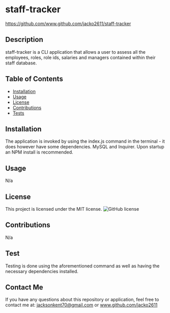 # staff-tracker
https://github.com/www.github.com/jacko2611/staff-tracker
## Description
staff-tracker is a CLI application that allows a user to assess all the employees, roles, role ids, salaries and managers contained within their staff database. 
## Table of Contents
* [Installation](#installation)
* [Usage](#usage)
* [License](#license)
* [Contributions](#contribution)
* [Tests](#testing)
## Installation
The application is invoked by using the index.js command in the terminal - it does however have some dependencies. MySQL and Inquirer. Upon startup an NPM install is recommended.
## Usage
N/a
## License
This project is licensed under the MIT license.
![GitHub license](https://img.shields.io/badge/license-MIT-blue.svg)
## Contributions
N/a
## Test
Testing is done using the aforementioned command as well as having the necessary dependencies installed.
## Contact Me
If you have any questions about this repository or application, feel free to contact me at:
jacksonkent70@gmail.com or www.github.com/jacko2611
